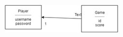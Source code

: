 
![Luokkakaavio](https://github.com/joku-johku/ot-harjoitustyo3/blob/master/dokumentaatio/kuvat/kuva.png)
